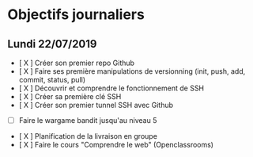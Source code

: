 # Objectifs journaliers

## Lundi 22/07/2019


* [ X ] Créer son premier repo Github
* [ X ] Faire ses première manipulations de versionning (init, push, add, commit, status, pull)
* [ X  ] Découvrir et comprendre le fonctionnement de SSH
* [ X ] Créer sa première clé SSH
* [ X ] Créer son premier tunnel SSH avec Github
* [  ] Faire le wargame bandit jusqu'au niveau 5 
* [ X ] Planification de la livraison en groupe
* [ X ] Faire le cours "Comprendre le web" (Openclassrooms)
